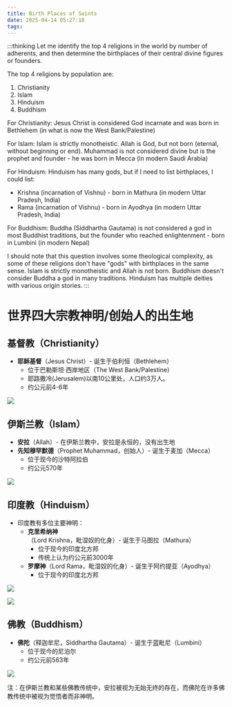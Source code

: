 ```yaml
---
title: Birth Places of Saints
date: 2025-04-14 05:27:18
tags:
---
```


:::thinking
Let me identify the top 4 religions in the world by number of adherents, and then determine the birthplaces of their central divine figures or founders.

The top 4 religions by population are:
1. Christianity
2. Islam
3. Hinduism 
4. Buddhism

For Christianity:
Jesus Christ is considered God incarnate and was born in Bethlehem (in what is now the West Bank/Palestine)

For Islam:
Islam is strictly monotheistic. Allah is God, but not born (eternal, without beginning or end). 
Muhammad is not considered divine but is the prophet and founder - he was born in Mecca (in modern Saudi Arabia)

For Hinduism:
Hinduism has many gods, but if I need to list birthplaces, I could list:
- Krishna (incarnation of Vishnu) - born in Mathura (in modern Uttar Pradesh, India)
- Rama (incarnation of Vishnu) - born in Ayodhya (in modern Uttar Pradesh, India)

For Buddhism:
Buddha (Siddhartha Gautama) is not considered a god in most Buddhist traditions, but the founder who reached enlightenment - born in Lumbini (in modern Nepal)

I should note that this question involves some theological complexity, as some of these religions don't have "gods" with birthplaces in the same sense. Islam is strictly monotheistic and Allah is not born. Buddhism doesn't consider Buddha a god in many traditions. Hinduism has multiple deities with various origin stories.
:::

# 世界四大宗教神明/创始人的出生地

## 基督教（Christianity）
- **耶稣基督**（Jesus Christ）- 诞生于伯利恒（Bethlehem）
  - 位于巴勒斯坦·西岸地区（The West Bank/Palestine）
  - 耶路撒冷(Jerusalem)以南10公里处，人口约3万人。
  - 约公元前4-6年

![](/images/saint-birth-Bethlehem.jpg)


## 伊斯兰教（Islam）
- **安拉**（Allah）- 在伊斯兰教中，安拉是永恒的，没有出生地
- **先知穆罕默德**（Prophet Muhammad，创始人）- 诞生于麦加（Mecca）
  - 位于现今的沙特阿拉伯
  - 约公元570年

![](/images/saint-birth-Mecca-city.jpg)

## 印度教（Hinduism）
- 印度教有多位主要神明：
  - **克里希纳神**（Lord Krishna，毗湿奴的化身）- 诞生于马图拉（Mathura）
    - 位于现今的印度北方邦
    - 传统上认为约公元前3000年
  - **罗摩神**（Lord Rama，毗湿奴的化身）- 诞生于阿约提亚（Ayodhya）
    - 位于现今的印度北方邦

![](/images/saint-birth-Mathura-Uttar-Pradesh.jpg)

![](/images/saint-birth-Mathura-and-Ayodhya.jpg)

## 佛教（Buddhism）
- **佛陀**（释迦牟尼，Siddhartha Gautama）- 诞生于蓝毗尼（Lumbini）
  - 位于现今的尼泊尔
  - 约公元前563年

![](/images/saint-birth-Location_of_Lumbini.jpeg)

注：在伊斯兰教和某些佛教传统中，安拉被视为无始无终的存在，而佛陀在许多佛教传统中被视为觉悟者而非神明。
